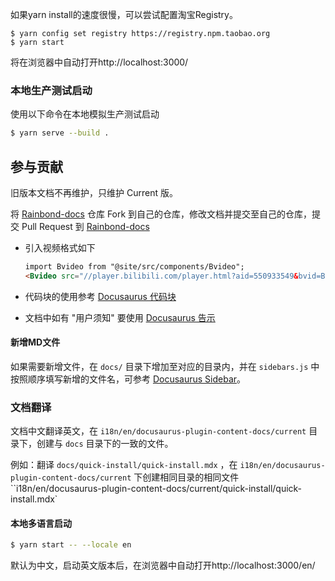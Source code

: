 
如果yarn install的速度很慢，可以尝试配置淘宝Registry。

```
$ yarn config set registry https://registry.npm.taobao.org
$ yarn start
```

将在浏览器中自动打开http://localhost:3000/


### 本地生产测试启动

使用以下命令在本地模拟生产测试启动

```bash
$ yarn serve --build .
```



## 参与贡献

旧版本文档不再维护，只维护 Current 版。

将 [Rainbond-docs](https://github.com/goodrain/rainbond-docs.git) 仓库 Fork 到自己的仓库，修改文档并提交至自己的仓库，提交  Pull Request 到 [Rainbond-docs](https://github.com/goodrain/rainbond-docs.git)



* 引入视频格式如下

  ```html
  import Bvideo from "@site/src/components/Bvideo";
  <Bvideo src="//player.bilibili.com/player.html?aid=550933549&bvid=BV1Vq4y1w7FQ&cid=492223110&page=1"/>
  ```

* 代码块的使用参考 [Docusaurus 代码块](https://docusaurus.io/zh-CN/docs/markdown-features/code-blocks)

* 文档中如有 "用户须知" 要使用 [Docusaurus 告示](https://docusaurus.io/zh-CN/docs/markdown-features/admonitions)

#### 新增MD文件

如果需要新增文件，在 `docs/` 目录下增加至对应的目录内，并在 `sidebars.js` 中按照顺序填写新增的文件名，可参考 [Docusaurus Sidebar](https://docusaurus.io/zh-CN/docs/sidebar)。



### 文档翻译

文档中文翻译英文，在 `i18n/en/docusaurus-plugin-content-docs/current` 目录下，创建与 `docs` 目录下的一致的文件。

例如：翻译 `docs/quick-install/quick-install.mdx` ，在 `i18n/en/docusaurus-plugin-content-docs/current` 下创建相同目录的相同文件 ``i18n/en/docusaurus-plugin-content-docs/current/quick-install/quick-install.mdx`

#### 本地多语言启动

```bash
$ yarn start -- --locale en 
```

默认为中文，启动英文版本后，在浏览器中自动打开http://localhost:3000/en/
